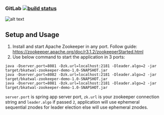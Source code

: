 ### GitLab [![build status](https://gitlab.com/bikas.katwal10/zookeeper-demo/badges/master/build.svg)](https://gitlab.com/bikas.katwal10/zookeeper-demo/pipelines)

![alt text](https://github.com/bkatwal/zookeeper-demo/blob/master/ZookeeperDemo.png)

## Setup and Usage

1. Install and start Apache Zookeeper in any port. Follow guide: https://zookeeper.apache.org/doc/r3.1.2/zookeeperStarted.html
2. Use below command to start the application in 3 ports:
```
java -Dserver.port=8081 -Dzk.url=localhost:2181 -Dleader.algo=2 -jar target/bkatwal-zookeeper-demo-1.0-SNAPSHOT.jar
java -Dserver.port=8082 -Dzk.url=localhost:2181 -Dleader.algo=2 -jar target/bkatwal-zookeeper-demo-1.0-SNAPSHOT.jar
java -Dserver.port=8081 -Dzk.url=localhost:2181 -Dleader.algo=2 -jar target/bkatwal-zookeeper-demo-1.0-SNAPSHOT.jar
```
`server.port` is spring app server port, `zk.url` is your zookeeper connection string and `leader.algo` if passed `2`, application will use ephemeral sequential znodes for leader election else will use ephemeral znodes.
